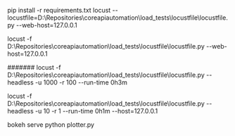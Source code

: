 pip install -r requirements.txt
locust --locustfile=D:\Repositories\coreapiautomation\load_tests\locustfile\locustfile.py --web-host=127.0.0.1

locust -f D:\Repositories\coreapiautomation\load_tests\locustfile\locustfile.py --web-host=127.0.0.1


#######
locust -f D:\Repositories\coreapiautomation\load_tests\locustfile\locustfile.py --headless -u 1000 -r 100 --run-time 0h3m

locust -f D:\Repositories\coreapiautomation\load_tests\locustfile\locustfile.py --headless -u 10 -r 1 --run-time 0h1m --host=127.0.0.1



bokeh serve
python plotter.py